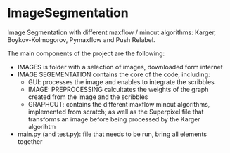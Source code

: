 # ImageSegmentation
Image Segmentation with different maxflow / mincut algorithms: Karger, Boykov-Kolmogorov, Pymaxflow and Push Relabel.

The main components of the project are the following: 

- IMAGES is folder with a selection of images, downloaded form internet
- IMAGE SEGEMENTATION contains the core of the code, including: 
  - GUI: processes the image and enables to integrate the scribbles
  - IMAGE: PREPROCESSING calcultates the weights of the graph created from the image and the scribbles
  - GRAPHCUT: contains the different maxflow mincut algorithms, implemented from scratch; as well as the Superpixel file that transforms an image before being processed by the Karger algorihtm
- main.py (and test.py): file that needs to be run, bring all elements together

